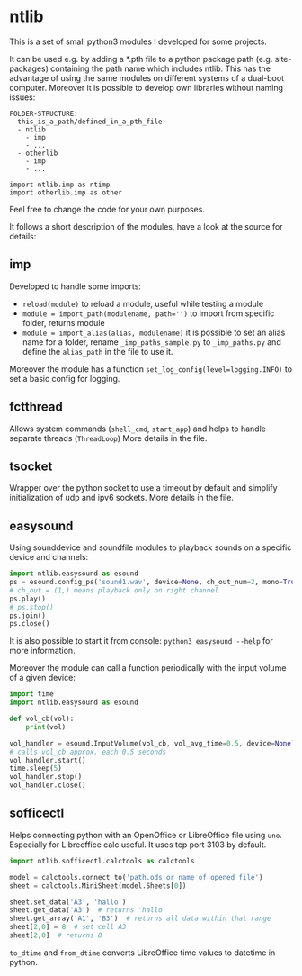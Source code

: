 # ntlib

This is a set of small python3 modules I developed for some projects.

It can be used e.g. by adding a \*.pth file to a python package path (e.g. site-packages) containing the path name which includes ntlib. This has the advantage of using the same modules on different systems of a dual-boot computer. Moreover it is possible to develop own libraries without naming issues:
```
FOLDER-STRUCTURE:
- this_is_a_path/defined_in_a_pth_file
  - ntlib
    - imp
    - ...
  - otherlib
  	- imp
  	- ...

import ntlib.imp as ntimp
import otherlib.imp as other
```

Feel free to change the code for your own purposes.

It follows a short description of the modules, have a look at the source for details:

## imp

Developed to handle some imports:

- `reload(module)` to reload a module, useful while testing a module
- `module = import_path(modulename, path='')` to import from specific folder, returns module
- `module = import_alias(alias, modulename)` it is possible to set an alias name for a folder, rename `_imp_paths_sample.py` to `_imp_paths.py` and define the `alias_path` in the file to use it.

Moreover the module has a function `set_log_config(level=logging.INFO)` to set a basic config for logging.


## fctthread

Allows system commands (`shell_cmd`, `start_app`) and helps to handle separate threads (`ThreadLoop`)
More details in the file.


## tsocket

Wrapper over the python socket to use a timeout by default and simplify initialization of udp and ipv6 sockets.
More details in the file.


## easysound

Using sounddevice and soundfile modules to playback sounds on a specific device and channels:

```py
import ntlib.easysound as esound
ps = esound.config_ps('sound1.wav', device=None, ch_out_num=2, mono=True, ch_out=(1,), vol=0.5)
# ch_out = (1,) means playback only on right channel
ps.play()
# ps.stop()
ps.join()
ps.close()
```

It is also possible to start it from console: `python3 easysound --help` for more information.

Moreover the module can call a function periodically with the input volume of a given device:
```py
import time
import ntlib.easysound as esound

def vol_cb(vol):
	print(vol)

vol_handler = esound.InputVolume(vol_cb, vol_avg_time=0.5, device=None)
# calls vol_cb approx. each 0.5 seconds
vol_handler.start()
time.sleep(5)
vol_handler.stop()
vol_handler.close()
```


## sofficectl

Helps connecting python with an OpenOffice or LibreOffice file using `uno`. Especially for Libreoffice calc useful. It uses tcp port 3103 by default.

```py
import ntlib.sofficectl.calctools as calctools

model = calctools.connect_to('path.ods or name of opened file')
sheet = calctools.MiniSheet(model.Sheets[0])

sheet.set_data('A3', 'hallo')
sheet.get_data('A3')  # returns 'hallo'
sheet.get_array('A1', 'B3')  # returns all data within that range
sheet[2,0] = 8  # set cell A3
sheet[2,0]  # returns 8
```

`to_dtime` and `from_dtime` converts LibreOffice time values to datetime in python.
